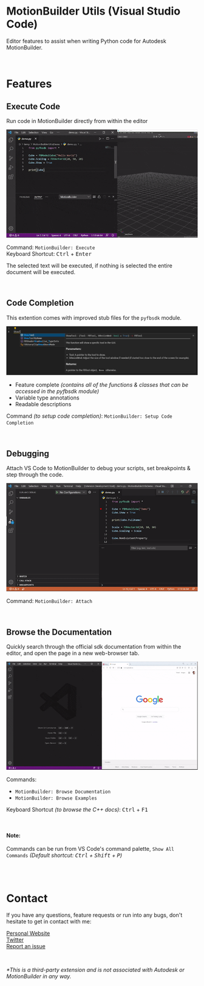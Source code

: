 # MotionBuilder Utils (Visual Studio Code)

Editor features to assist when writing Python code for Autodesk MotionBuilder.

<br>

# Features

## Execute Code

Run code in MotionBuilder directly from within the editor

![execute code in MotionBuilder demo](https://github.com/nils-soderman/vscode-motionbuilder-utils/blob/main/media/demo/demo-exec.gif?raw=true)

Command: `MotionBuilder: Execute` <br>
Keyboard Shortcut: <kbd>Ctrl</kbd> + <kbd>Enter</kbd>

The selected text will be executed, if nothing is selected the entire document will be executed.

<br>

## Code Completion

This extention comes with improved stub files for the `pyfbsdk` module.  

![Better auto-completion demo](https://github.com/nils-soderman/vscode-motionbuilder-utils/blob/main/media/demo/auto-completion.jpg?raw=true)

* Feature complete _(contains all of the functions & classes that can be accessed in the pyfbsdk module)_
* Variable type annotations
* Readable descriptions

Command _(to setup code completion)_: `MotionBuilder: Setup Code Completion` <br>

<br>

## Debugging

Attach VS Code to MotionBuilder to debug your scripts, set breakpoints & step through the code.

![Debugging MotionBuilder Python demo](https://github.com/nils-soderman/vscode-motionbuilder-utils/blob/main/media/demo/demo-debug.gif?raw=true)

Command: `MotionBuilder: Attach`

<br>

## Browse the Documentation

Quickly search through the official sdk documentation from within the editor, and open the page in a new web-browser tab.

![Browse MotionBuilder sdk documentation demo](https://github.com/nils-soderman/vscode-motionbuilder-utils/blob/main/media/demo/demo-docs.gif?raw=true)

Commands: 
- `MotionBuilder: Browse Documentation`
- `MotionBuilder: Browse Examples`

Keyboard Shortcut _(to browse the C++ docs)_: <kbd>Ctrl</kbd> + <kbd>F1</kbd>

<br>

#### Note:
Commands can be run from VS Code's command palette, `Show All Commands` _(Default shortcut: <kbd>Ctrl</kbd> + <kbd>Shift</kbd> + <kbd>P</kbd>)_

<br><br>

# Contact

If you have any questions, feature requests or run into any bugs, don't hesitate to get in contact with me:

[Personal Website](https://nilssoderman.com)<br>
[Twitter](https://twitter.com/nilssoderman "@nilssoderman")<br>
[Report an issue](https://github.com/nils-soderman/vscode-motionbuilder/issues "Report a bug on the GitHub repository")

<br>

<i>*This is a third-party extension and is not associated with Autodesk or MotionBuilder in any way.</i>